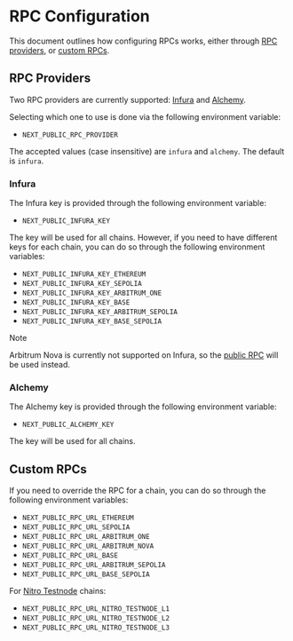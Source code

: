 # RPC Configuration

This document outlines how configuring RPCs works, either through [RPC providers](#rpc-providers), or [custom RPCs](#custom-rpcs).

## RPC Providers

Two RPC providers are currently supported: [Infura](#infura) and [Alchemy](#alchemy).

Selecting which one to use is done via the following environment variable:

- `NEXT_PUBLIC_RPC_PROVIDER`

The accepted values (case insensitive) are `infura` and `alchemy`. The default is `infura`.

### Infura

The Infura key is provided through the following environment variable:

- `NEXT_PUBLIC_INFURA_KEY`

The key will be used for all chains. However, if you need to have different keys for each chain, you can do so through the following environment variables:

- `NEXT_PUBLIC_INFURA_KEY_ETHEREUM`
- `NEXT_PUBLIC_INFURA_KEY_SEPOLIA`
- `NEXT_PUBLIC_INFURA_KEY_ARBITRUM_ONE`
- `NEXT_PUBLIC_INFURA_KEY_BASE`
- `NEXT_PUBLIC_INFURA_KEY_ARBITRUM_SEPOLIA`
- `NEXT_PUBLIC_INFURA_KEY_BASE_SEPOLIA`

> [!NOTE]
> Arbitrum Nova is currently not supported on Infura, so the [public RPC](https://nova.arbitrum.io/rpc) will be used instead.

### Alchemy

The Alchemy key is provided through the following environment variable:

- `NEXT_PUBLIC_ALCHEMY_KEY`

The key will be used for all chains.

## Custom RPCs

If you need to override the RPC for a chain, you can do so through the following environment variables:

- `NEXT_PUBLIC_RPC_URL_ETHEREUM`
- `NEXT_PUBLIC_RPC_URL_SEPOLIA`
- `NEXT_PUBLIC_RPC_URL_ARBITRUM_ONE`
- `NEXT_PUBLIC_RPC_URL_ARBITRUM_NOVA`
- `NEXT_PUBLIC_RPC_URL_BASE`
- `NEXT_PUBLIC_RPC_URL_ARBITRUM_SEPOLIA`
- `NEXT_PUBLIC_RPC_URL_BASE_SEPOLIA`

For [Nitro Testnode](https://github.com/OffchainLabs/nitro-testnode) chains:

- `NEXT_PUBLIC_RPC_URL_NITRO_TESTNODE_L1`
- `NEXT_PUBLIC_RPC_URL_NITRO_TESTNODE_L2`
- `NEXT_PUBLIC_RPC_URL_NITRO_TESTNODE_L3`

